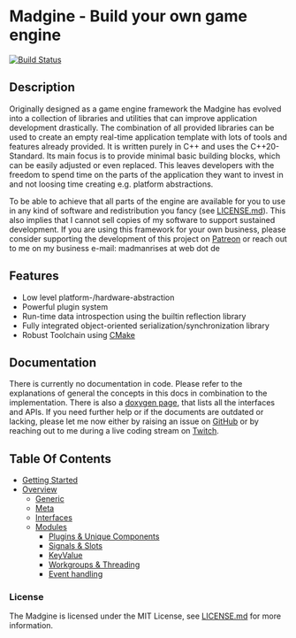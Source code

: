 # Madgine - Build your own game engine

[![Build Status](http://www.madman-studios.com/jenkins/buildStatus/icon?job=Madgine%2Fmaster)](http://www.madman-studios.com/jenkins/job/Madgine/job/master/)

## Description

Originally designed as a game engine framework the Madgine has evolved into a collection of libraries and utilities that can improve application development drastically. The combination of all provided libraries can be used to create an empty real-time application template with lots of tools and features already provided. It is written purely in C++ and uses the C++20-Standard. Its main focus is to provide minimal basic building blocks, which can be easily adjusted or even replaced. This leaves developers with the freedom to spend time on the parts of the application they want to invest in and not loosing time creating e.g. platform abstractions. 

To be able to achieve that all parts of the engine are available for you to use in any kind of software and redistribution you fancy (see [LICENSE.md]). This also implies that I cannot sell copies of my software to support sustained development. If you are using this framework for your own business, please consider supporting the development of this project on [Patreon][] or reach out to me on my business e-mail: madmanrises at web dot de

## Features

* Low level platform-/hardware-abstraction
* Powerful plugin system
* Run-time data introspection using the builtin reflection library
* Fully integrated object-oriented serialization/synchronization library
* Robust Toolchain using [CMake][]

## Documentation

There is currently no documentation in code. Please refer to the explanations of general the concepts in this docs in combination to the implementation. There is also a [doxygen page][Doxygen], that lists all the interfaces and APIs. If you need further help or if the documents are outdated or lacking, please let me now either by raising an issue on [GitHub][] or by reaching out to me during a live coding stream on [Twitch][].

## Table Of Contents

* [Getting Started][]
* [Overview][]
    * [Generic][]
    * [Meta][]
    * [Interfaces][]
    * [Modules][]
        * [Plugins & Unique Components][]
        * [Signals & Slots][]
        * [KeyValue][]
        * [Workgroups & Threading][]
        * [Event handling][]


### License

The Madgine is licensed under the MIT License, see [LICENSE.md][] for more information.

[Homepage]: http://www.madmanrises.com
[CMake]: https://www.cmake.org
[GitHub]: https://github.com/MadManRises/Madgine/issues
[Twitch]: https://www.twitch.tv/madmanrises
[Patreon]: https://www.patreon.com/madmanstudios
[Doxygen]: http://www.madmanrises.com/latest/doc/

[LICENSE.md]: ../LICENSE.md
[Getting Started]: gettingStarted.md

[Overview]: overview.md

[Generic]: generic.md

[Meta]: meta.md

[Interfaces]: interfaces.md

[Modules]: modules.md
[Plugins & Unique Components]: plugins.md
[Signals & Slots]: signalslot.md
[KeyValue]:keyvalue.md
[Workgroups & Threading]: workgroup.md
[Event handling]: event.md
